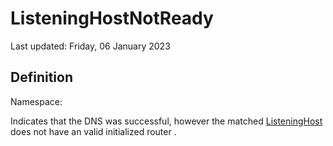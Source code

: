 #  ListeningHostNotReady
Last updated: Friday, 06 January 2023

## Definition
Namespace: 

Indicates that the DNS was successful, however the matched [ListeningHost](/spec/Sisk/Core/Http/ListeningHost) does not have an valid initialized router .

